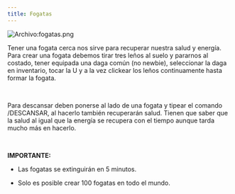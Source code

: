 ```yaml
---
title: Fogatas
---
```


![Archivo:fogatas.png](images/provisiones/fuego.png)  

Tener una fogata cerca nos sirve para recuperar nuestra salud y energía.
Para crear una fogata debemos tirar tres leños al suelo y pararnos al costado, tener equipada una daga común (no newbie), seleccionar la daga en inventario, tocar la U y a la vez clickear los leños continuamente hasta formar la fogata.

<br />

Para descansar deben ponerse al lado de una fogata y tipear el comando /DESCANSAR, al hacerlo también recuperarán salud. Tienen que saber que la salud al igual que la energía se recupera con el tiempo aunque tarda mucho más en hacerlo.

<br />

**IMPORTANTE:**

- Las fogatas se extinguirán en 5 minutos.

- Solo es posible crear 100 fogatas en todo el mundo.

